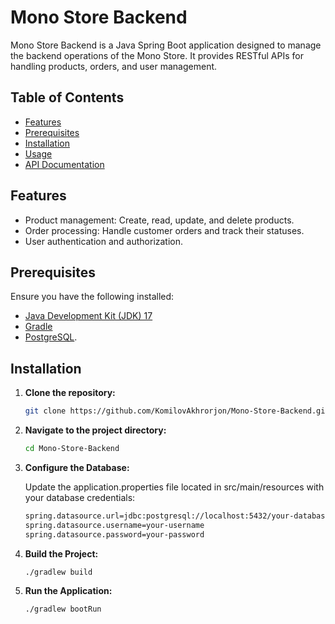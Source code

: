 # Mono Store Backend

Mono Store Backend is a Java Spring Boot application designed to manage the backend operations of the Mono Store. It provides RESTful APIs for handling products, orders, and user management.

## Table of Contents

- [Features](#features)
- [Prerequisites](#prerequisites)
- [Installation](#installation)
- [Usage](#usage)
- [API Documentation](#api-documentation)

## Features

- Product management: Create, read, update, and delete products.
- Order processing: Handle customer orders and track their statuses.
- User authentication and authorization.

## Prerequisites

Ensure you have the following installed:

- [Java Development Kit (JDK) 17](https://www.oracle.com/java/technologies/javase-jdk17-downloads.html)
- [Gradle](https://gradle.org/install/)
- [PostgreSQL](https://www.postgresql.org/download/).

## Installation

1. **Clone the repository:**

   ```bash
   git clone https://github.com/KomilovAkhrorjon/Mono-Store-Backend.git

2. **Navigate to the project directory:**

    ```bash
    cd Mono-Store-Backend
    
3. **Configure the Database:**

   Update the application.properties file located in src/main/resources with your database credentials:

    ```bash
    spring.datasource.url=jdbc:postgresql://localhost:5432/your-database-name
    spring.datasource.username=your-username
    spring.datasource.password=your-password

4. **Build the Project:**
   
    ```bash
   ./gradlew build

5. **Run the Application:**

   ```bash
   ./gradlew bootRun

